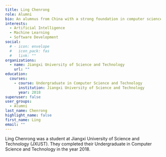 ```yaml
---
title: Ling Chenrong
role: Alumni
bio: An alumnus from China with a strong foundation in computer science and technology.
interests:
  - Artificial Intelligence
  - Machine Learning
  - Software Development
social:
  # - icon: envelope
  #   icon_pack: fas
  #   link: ""
organizations:
  - name: Jiangxi University of Science and Technology
    url: ""
education:
  courses:
    - course: Undergraduate in Computer Science and Technology
      institution: Jiangxi University of Science and Technology
      year: 2018
superuser: false
user_groups:
  - Alumni
last_name: Chenrong
highlight_name: false
first_name: Ling
email: ""
---
```

Ling Chenrong was a student at Jiangxi University of Science and Technology (JXUST). They completed their Undergraduate in Computer Science and Technology in the year 2018.
